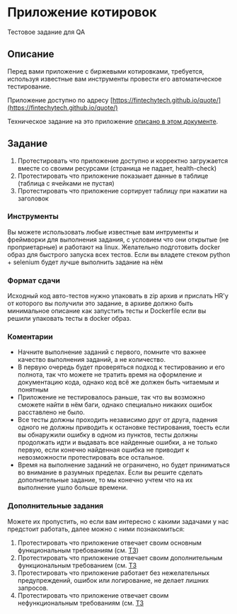 # Приложение котировок

Тестовое задание для QA

## Описание

Перед вами приложение с биржевыми котировками, требуется, используя известные вам инструменты провести его автоматическое тестирование.

Приложение доступно по адресу [https://fintechytech.github.io/quote/](https://fintechytech.github.io/quote/)

Техническое задание на это приложение [описано в этом документе](Requirements.md).

## Задание


1. Протестировать что приложение доступно и корректно загружается вместе со своими ресурсами (страница не падает, health-check)
2. Протестировать что приложение показыает данные в таблице (таблица с ячейками не пустая)
3. Протестировать что приложение сортирует таблицу при нажатии на заголовок




### Инструменты

Вы можете использовать любые известные вам интрументы и фреймворки для выполнения задания, с условием что они открытые (не проприетарные) и работают на linux.
Желательно подготовить docker образ для быстрого запуска всех тестов. Если вы владете стеком python + selenium будет лучше выполнить задание на нём

### Формат сдачи

Исходный код авто-тестов нужно упаковать в zip архив и прислать HR'у от которого вы получили это задание, в архиве должно быть минимальное описание как запустить тесты и Dockerfile если вы решили упаковать тесты в docker образ.

### Коментарии

* Начните выполнение заданий с первого, помните что важнее качество выполнения заданий, а не количество. 
* В первую очередь будет проверяться подход к тестированию и его полнота, так что можете не тратить время на оформление и документацию кода, однако код всё же должен быть читаемым и понятным
* Приложение не тестировалось раньше, так что вы возможно сможете найти в нём баги, однако специально никаких ошибок расставлено не было.
* Все тесты должны проходить независимо друг от друга, падения одного не должны приводить к остановке тестирования, тоесть если вы обнаружили ошибку в одном из пунктов, тесты должны продолжать идти и выдавать все найденные ошибки, а не только первую, если конечно найденная ошибка не приводит к невозможности протестировать все остальное.
* Время на выполнение заданий не ограничено, но будет приниматься во внимание в разумных пределах. Если вы решите сделать дополнительные задание, то мы конечно учтем что на их выполнение ушло больше времени.

### Дополнительные задания

Можете их пропустить, но если вам интересно с какими задачами у нас предстоит работать, далее можно с ними познакомиться:

1. Протестировать что приложение отвечает своим основным функциональным требованиям (см. [ТЗ](Requirements.md))
2. Протестировать что приложение отвечает своим дополнительным функциональным требованием (см. [ТЗ](Requirements.md)
3. Протестировать что приложение работает без нежелательных предупреждений, ошибок или логирование, не делает лишних запросов.
4. Протестировать что приложение отвечает своим нефункциональным требованиям (см. [ТЗ](Requirements.md)


